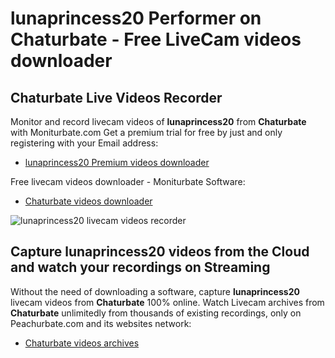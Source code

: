 # lunaprincess20 Performer on Chaturbate - Free LiveCam videos downloader

## Chaturbate Live Videos Recorder

Monitor and record livecam videos of **lunaprincess20** from **Chaturbate** with Moniturbate.com
Get a premium trial for free by just and only registering with your Email address:
* [lunaprincess20 Premium videos downloader](https://moniturbate.com/request-demo-licence-key.html)

Free livecam videos downloader - Moniturbate Software:
* [Chaturbate videos downloader](https://moniturbate.com/moniturbate-download-software.html)

![lunaprincess20 livecam videos recorder](https://peachurnet.com/templates/moniturbate-software.png)


## Capture lunaprincess20 videos from the Cloud and watch your recordings on Streaming

Without the need of downloading a software, capture **lunaprincess20** livecam videos from **Chaturbate** 100% online.
Watch Livecam archives from **Chaturbate** unlimitedly from thousands of existing recordings, only on Peachurbate.com and its websites network:
* [Chaturbate videos archives](https://peachurnet.com/)